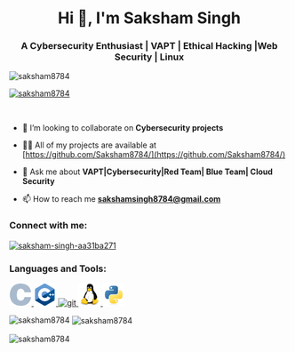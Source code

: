 <h1 align="center">Hi 👋, I'm Saksham Singh</h1>
<h3 align="center">A Cybersecurity Enthusiast | VAPT | Ethical Hacking |Web Security | Linux</h3>

<p align="left"> <img src="https://komarev.com/ghpvc/?username=saksham8784&label=Profile%20views&color=0e75b6&style=flat" alt="saksham8784" /> </p>

<p align="left"> <a href="https://github.com/ryo-ma/github-profile-trophy"><img src="https://github-profile-trophy.vercel.app/?username=saksham8784" alt="saksham8784" /></a> </p>

<p align="left"> <a href="https://twitter.com/" target="blank"><img src="https://img.shields.io/twitter/follow/?logo=twitter&style=for-the-badge" alt="" /></a> </p>

- 👯 I’m looking to collaborate on **Cybersecurity projects**

- 👨‍💻 All of my projects are available at [https://github.com/Saksham8784/](https://github.com/Saksham8784/)

- 💬 Ask me about **VAPT|Cybersecurity|Red Team| Blue Team| Cloud Security**

- 📫 How to reach me **sakshamsingh8784@gmail.com**

<h3 align="left">Connect with me:</h3>
<p align="left">
<a href="https://linkedin.com/in/saksham-singh-aa31ba271" target="blank"><img align="center" src="https://raw.githubusercontent.com/rahuldkjain/github-profile-readme-generator/master/src/images/icons/Social/linked-in-alt.svg" alt="saksham-singh-aa31ba271" height="30" width="40" /></a>
</p>

<h3 align="left">Languages and Tools:</h3>
<p align="left"> <a href="https://www.cprogramming.com/" target="_blank" rel="noreferrer"> <img src="https://raw.githubusercontent.com/devicons/devicon/master/icons/c/c-original.svg" alt="c" width="40" height="40"/> </a> <a href="https://www.w3schools.com/cpp/" target="_blank" rel="noreferrer"> <img src="https://raw.githubusercontent.com/devicons/devicon/master/icons/cplusplus/cplusplus-original.svg" alt="cplusplus" width="40" height="40"/> </a> <a href="https://git-scm.com/" target="_blank" rel="noreferrer"> <img src="https://www.vectorlogo.zone/logos/git-scm/git-scm-icon.svg" alt="git" width="40" height="40"/> </a> <a href="https://www.linux.org/" target="_blank" rel="noreferrer"> <img src="https://raw.githubusercontent.com/devicons/devicon/master/icons/linux/linux-original.svg" alt="linux" width="40" height="40"/> </a> <a href="https://www.python.org" target="_blank" rel="noreferrer"> <img src="https://raw.githubusercontent.com/devicons/devicon/master/icons/python/python-original.svg" alt="python" width="40" height="40"/> </a> </p>

<p><img align="left" src="https://github-readme-stats.vercel.app/api/top-langs?username=saksham8784&show_icons=true&locale=en&layout=compact" alt="saksham8784" /></p>

<p>&nbsp;<img align="center" src="https://github-readme-stats.vercel.app/api?username=saksham8784&show_icons=true&locale=en" alt="saksham8784" /></p>

<p><img align="center" src="https://github-readme-streak-stats.herokuapp.com/?user=saksham8784&" alt="saksham8784" /></p>
